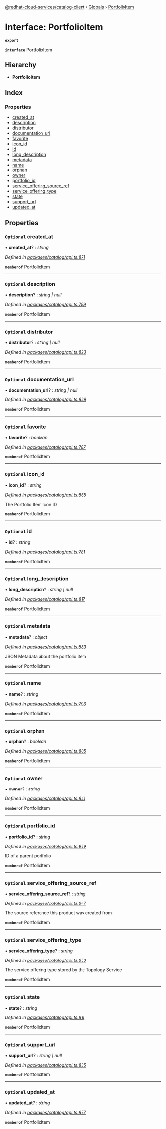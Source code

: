 [@redhat-cloud-services/catalog-client](../README.md) › [Globals](../globals.md) › [PortfolioItem](portfolioitem.md)

# Interface: PortfolioItem

**`export`** 

**`interface`** PortfolioItem

## Hierarchy

* **PortfolioItem**

## Index

### Properties

* [created_at](portfolioitem.md#optional-created_at)
* [description](portfolioitem.md#optional-description)
* [distributor](portfolioitem.md#optional-distributor)
* [documentation_url](portfolioitem.md#optional-documentation_url)
* [favorite](portfolioitem.md#optional-favorite)
* [icon_id](portfolioitem.md#optional-icon_id)
* [id](portfolioitem.md#optional-id)
* [long_description](portfolioitem.md#optional-long_description)
* [metadata](portfolioitem.md#optional-metadata)
* [name](portfolioitem.md#optional-name)
* [orphan](portfolioitem.md#optional-orphan)
* [owner](portfolioitem.md#optional-owner)
* [portfolio_id](portfolioitem.md#optional-portfolio_id)
* [service_offering_source_ref](portfolioitem.md#optional-service_offering_source_ref)
* [service_offering_type](portfolioitem.md#optional-service_offering_type)
* [state](portfolioitem.md#optional-state)
* [support_url](portfolioitem.md#optional-support_url)
* [updated_at](portfolioitem.md#optional-updated_at)

## Properties

### `Optional` created_at

• **created_at**? : *string*

*Defined in [packages/catalog/api.ts:871](https://github.com/RedHatInsights/javascript-clients/blob/master/packages/catalog/api.ts#L871)*

**`memberof`** PortfolioItem

___

### `Optional` description

• **description**? : *string | null*

*Defined in [packages/catalog/api.ts:799](https://github.com/RedHatInsights/javascript-clients/blob/master/packages/catalog/api.ts#L799)*

**`memberof`** PortfolioItem

___

### `Optional` distributor

• **distributor**? : *string | null*

*Defined in [packages/catalog/api.ts:823](https://github.com/RedHatInsights/javascript-clients/blob/master/packages/catalog/api.ts#L823)*

**`memberof`** PortfolioItem

___

### `Optional` documentation_url

• **documentation_url**? : *string | null*

*Defined in [packages/catalog/api.ts:829](https://github.com/RedHatInsights/javascript-clients/blob/master/packages/catalog/api.ts#L829)*

**`memberof`** PortfolioItem

___

### `Optional` favorite

• **favorite**? : *boolean*

*Defined in [packages/catalog/api.ts:787](https://github.com/RedHatInsights/javascript-clients/blob/master/packages/catalog/api.ts#L787)*

**`memberof`** PortfolioItem

___

### `Optional` icon_id

• **icon_id**? : *string*

*Defined in [packages/catalog/api.ts:865](https://github.com/RedHatInsights/javascript-clients/blob/master/packages/catalog/api.ts#L865)*

The Portfolio Item Icon ID

**`memberof`** PortfolioItem

___

### `Optional` id

• **id**? : *string*

*Defined in [packages/catalog/api.ts:781](https://github.com/RedHatInsights/javascript-clients/blob/master/packages/catalog/api.ts#L781)*

**`memberof`** PortfolioItem

___

### `Optional` long_description

• **long_description**? : *string | null*

*Defined in [packages/catalog/api.ts:817](https://github.com/RedHatInsights/javascript-clients/blob/master/packages/catalog/api.ts#L817)*

**`memberof`** PortfolioItem

___

### `Optional` metadata

• **metadata**? : *object*

*Defined in [packages/catalog/api.ts:883](https://github.com/RedHatInsights/javascript-clients/blob/master/packages/catalog/api.ts#L883)*

JSON Metadata about the portfolio item

**`memberof`** PortfolioItem

___

### `Optional` name

• **name**? : *string*

*Defined in [packages/catalog/api.ts:793](https://github.com/RedHatInsights/javascript-clients/blob/master/packages/catalog/api.ts#L793)*

**`memberof`** PortfolioItem

___

### `Optional` orphan

• **orphan**? : *boolean*

*Defined in [packages/catalog/api.ts:805](https://github.com/RedHatInsights/javascript-clients/blob/master/packages/catalog/api.ts#L805)*

**`memberof`** PortfolioItem

___

### `Optional` owner

• **owner**? : *string*

*Defined in [packages/catalog/api.ts:841](https://github.com/RedHatInsights/javascript-clients/blob/master/packages/catalog/api.ts#L841)*

**`memberof`** PortfolioItem

___

### `Optional` portfolio_id

• **portfolio_id**? : *string*

*Defined in [packages/catalog/api.ts:859](https://github.com/RedHatInsights/javascript-clients/blob/master/packages/catalog/api.ts#L859)*

ID of a parent portfolio

**`memberof`** PortfolioItem

___

### `Optional` service_offering_source_ref

• **service_offering_source_ref**? : *string*

*Defined in [packages/catalog/api.ts:847](https://github.com/RedHatInsights/javascript-clients/blob/master/packages/catalog/api.ts#L847)*

The source reference this product was created from

**`memberof`** PortfolioItem

___

### `Optional` service_offering_type

• **service_offering_type**? : *string*

*Defined in [packages/catalog/api.ts:853](https://github.com/RedHatInsights/javascript-clients/blob/master/packages/catalog/api.ts#L853)*

The service offering type stored by the Topology Service

**`memberof`** PortfolioItem

___

### `Optional` state

• **state**? : *string*

*Defined in [packages/catalog/api.ts:811](https://github.com/RedHatInsights/javascript-clients/blob/master/packages/catalog/api.ts#L811)*

**`memberof`** PortfolioItem

___

### `Optional` support_url

• **support_url**? : *string | null*

*Defined in [packages/catalog/api.ts:835](https://github.com/RedHatInsights/javascript-clients/blob/master/packages/catalog/api.ts#L835)*

**`memberof`** PortfolioItem

___

### `Optional` updated_at

• **updated_at**? : *string*

*Defined in [packages/catalog/api.ts:877](https://github.com/RedHatInsights/javascript-clients/blob/master/packages/catalog/api.ts#L877)*

**`memberof`** PortfolioItem
